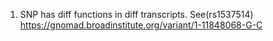 1. SNP has diff functions in diff transcripts. See(rs1537514) https://gnomad.broadinstitute.org/variant/1-11848068-G-C
```
```
